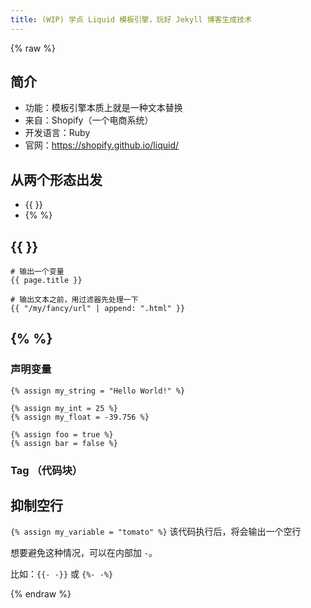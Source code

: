 ```yaml
---
title: (WIP) 学点 Liquid 模板引擎，玩好 Jekyll 博客生成技术
---
```


{% raw %}
## 简介
- 功能：模板引擎本质上就是一种文本替换
- 来自：Shopify（一个电商系统）
- 开发语言：Ruby
- 官网：https://shopify.github.io/liquid/

## 从两个形态出发
- {{ }}
- {% %}

## {{ }}
```
# 输出一个变量
{{ page.title }}

# 输出文本之前，用过滤器先处理一下
{{ "/my/fancy/url" | append: ".html" }}
```

## {% %}
### 声明变量
```
{% assign my_string = "Hello World!" %}

{% assign my_int = 25 %}
{% assign my_float = -39.756 %}

{% assign foo = true %}
{% assign bar = false %}
```
### Tag （代码块）

## 抑制空行
`{% assign my_variable = "tomato" %}`
该代码执行后，将会输出一个空行

想要避免这种情况，可以在内部加 `-`。

比如：`{{- -}}` 或 `{%- -%}`

{% endraw %}